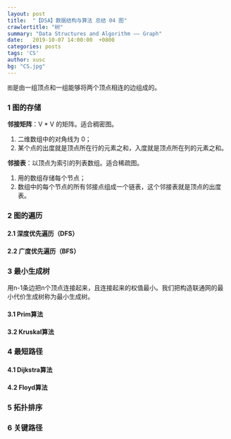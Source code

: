 ```yaml
---
layout: post
title:  "【DSA】数据结构与算法 总结 04 图"
crawlertitle: "树"
summary: "Data Structures and Algorithm —— Graph"
date:   2019-10-07 14:00:00  +0800
categories: posts
tags: 'CS'
author: xusc
bg: "CS.jpg"
---
```


`图`是由一组顶点和一组能够将两个顶点相连的边组成的。

### 1 图的存储

**邻接矩阵**：V * V 的矩阵。适合稠密图。
1. 二维数组中的对角线为 0；
2. 某个点的出度就是顶点所在行的元素之和，入度就是顶点所在列的元素之和。

**邻接表**：以顶点为索引的列表数组。适合稀疏图。
1. 用的数组存储每个节点；
2. 数组中的每个节点的所有邻接点组成一个链表，这个邻接表就是顶点的出度表。

### 2 图的遍历

#### 2.1 深度优先遍历（DFS）

#### 2.2 广度优先遍历（BFS）


### 3 最小生成树
用n-1条边把n个顶点连接起来，且连接起来的权值最小。我们把构造联通网的最小代价生成树称为最小生成树。

#### 3.1 Prim算法

#### 3.2 Kruskal算法


### 4 最短路径

#### 4.1 Dijkstra算法

#### 4.2 Floyd算法


### 5 拓扑排序


### 6 关键路径

